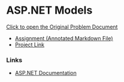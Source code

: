# ASP.NET Models

[Click to open the Original Problem Document](https://docs.google.com/document/d/1BxfL5TN55eNKOH5oafcpF5bUqw1Hu-9Cs3YLv5IoPMU/)

- [Assignment (Annotated Markdown File)](./Assignment.md)
- [Project Link](https://github.com/metacube-manthan-rajoria/Friendly)

### Links

- [ASP.NET Documentation](https://www.asp.net/mvc)